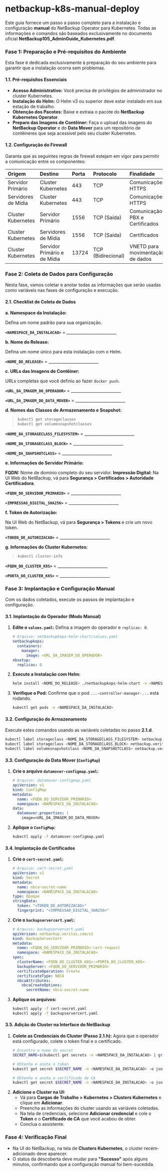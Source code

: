 # netbackup-k8s-manual-deploy

Este guia fornece um passo a passo completo para a instalação e configuração **manual** do NetBackup Operator para Kubernetes. Todas as informações e comandos são baseados exclusivamente no documento oficial **NetBackup105\_AdminGuide\_Kubernetes.pdf**.

### **Fase 1: Preparação e Pré-requisitos do Ambiente**

Esta fase é dedicada exclusivamente à preparação do seu ambiente para garantir que a instalação ocorra sem problemas.

#### **1.1. Pré-requisitos Essenciais**

  * **Acesso Administrativo:** Você precisa de privilégios de administrador no cluster Kubernetes.
  * **Instalação do Helm:** O Helm v3 ou superior deve estar instalado em sua estação de trabalho.
  * **Obtenção dos Pacotes:** Baixe e extraia o pacote do **NetBackup Kubernetes Operator**.
  * **Preparo das Imagens de Contêiner:** Faça o upload das imagens do **NetBackup Operator** e do **Data Mover** para um repositório de contêineres que seja acessível pelo seu cluster Kubernetes.

#### **1.2. Configuração do Firewall**

Garanta que as seguintes regras de firewall estejam em vigor para permitir a comunicação entre os componentes:

| Origem | Destino | Porta | Protocolo | Finalidade |
| :--- | :--- | :--- | :--- | :--- |
| Servidor Primário | Cluster Kubernetes | 443 | TCP | Comunicações HTTPS |
| Servidores de Mídia | Cluster Kubernetes | 443 | TCP | Comunicações HTTPS |
| Cluster Kubernetes | Servidor Primário | 1556 | TCP (Saída) | Comunicação PBX e Certificados |
| Cluster Kubernetes | Servidores de Mídia | 1556 | TCP (Saída) | Certificados |
| Cluster Kubernetes | Servidor Primário e de Mídia | 13724 | TCP (Bidirecional) | VNETD para movimentação de dados |

### **Fase 2: Coleta de Dados para Configuração**

Nesta fase, vamos coletar e anotar todas as informações que serão usadas como variáveis nas fases de configuração e execução.

#### **2.1. Checklist de Coleta de Dados**

**a. Namespace da Instalação:**

Defina um nome padrão para sua organização.

**`<NAMESPACE_DA_INSTALACAO>`** = \_\_\_\_\_\_\_\_\_\_\_\_\_\_\_\_\_\_\_\_\_\_\_\_\_

**b. Nome do Release:**

Defina um nome único para esta instalação com o Helm.

**`<NOME_DO_RELEASE>`** = \_\_\_\_\_\_\_\_\_\_\_\_\_\_\_\_\_\_\_\_\_\_\_\_\_

**c. URLs das Imagens de Contêiner:**

URLs completas que você definiu ao fazer `docker push`.

**`<URL_DA_IMAGEM_DO_OPERADOR>`** = \_\_\_\_\_\_\_\_\_\_\_\_\_\_\_\_\_\_\_\_\_\_\_\_\_

**`<URL_DA_IMAGEM_DO_DATA_MOVER>`** = \_\_\_\_\_\_\_\_\_\_\_\_\_\_\_\_\_\_\_\_\_\_\_\_\_

**d. Nomes das Classes de Armazenamento e Snapshot:**

> ```bash
> kubectl get storageclasses
> kubectl get volumesnapshotclasses
> ```

**`<NOME_DA_STORAGECLASS_FILESYSTEM>`** = \_\_\_\_\_\_\_\_\_\_\_\_\_\_\_\_\_\_\_\_\_\_\_\_\_

**`<NOME_DA_STORAGECLASS_BLOCK>`** = \_\_\_\_\_\_\_\_\_\_\_\_\_\_\_\_\_\_\_\_\_\_\_\_\_

**`<NOME_DA_SNAPSHOTCLASS>`** = \_\_\_\_\_\_\_\_\_\_\_\_\_\_\_\_\_\_\_\_\_\_\_\_\_

**e. Informações do Servidor Primário:**

**FQDN:** Nome de domínio completo do seu servidor.
**Impressão Digital:** Na UI Web do NetBackup, vá para **Segurança \> Certificados \> Autoridade Certificadora**.

**`<FQDN_DO_SERVIDOR_PRIMARIO>`** = \_\_\_\_\_\_\_\_\_\_\_\_\_\_\_\_\_\_\_\_\_\_\_\_\_

**`<IMPRESSAO_DIGITAL_SHA256>`** = \_\_\_\_\_\_\_\_\_\_\_\_\_\_\_\_\_\_\_\_\_\_\_\_\_


**f. Token de Autorização:**

Na UI Web do NetBackup, vá para **Segurança \> Tokens** e crie um novo token.

**`<TOKEN_DE_AUTORIZACAO>`** = \_\_\_\_\_\_\_\_\_\_\_\_\_\_\_\_\_\_\_\_\_\_\_\_\_

**g. Informações do Cluster Kubernetes:**

> ```bash
> kubectl cluster-info
> ```

**`<FQDN_DO_CLUSTER_K8S>`** = \_\_\_\_\_\_\_\_\_\_\_\_\_\_\_\_\_\_\_\_\_\_\_\_\_

**`<PORTA_DO_CLUSTER_K8S>`** = \_\_\_\_\_\_\_\_\_\_\_\_\_\_\_\_\_\_\_\_\_\_\_\_\_

### **Fase 3: Implantação e Configuração Manual**

Com os dados coletados, execute os passos de implantação e configuração.

#### **3.1. Implantação do Operador (Modo Manual)**

1.  **Edite o `values.yaml`:** Defina a imagem do operador e `replicas: 0`.
    ```yaml
    # Arquivo: netbackupkops-helm-chart/values.yaml
    netbackupkops:
      containers:
        manager:
          image: <URL_DA_IMAGEM_DO_OPERADOR>
    nbsetup:
      replicas: 0
    ```
2.  **Execute a Instalação com Helm:**
    ```bash
    helm install <NOME_DO_RELEASE> ./netbackupkops-helm-chart -n <NAMESPACE_DA_INSTALACAO>
    ```
3.  **Verifique o Pod:** Confirme que o pod `...-controller-manager-...` está rodando.
    ```bash
    kubectl get pods -n <NAMESPACE_DA_INSTALACAO>
    ```

#### **3.2. Configuração do Armazenamento**

Execute estes comandos usando as variáveis coletadas no passo **2.1.d**.

```bash
kubectl label storageclass <NOME_DA_STORAGECLASS_FILESYSTEM> netbackup.veritas.com/default-csi-filesystem-storage-class=true
kubectl label storageclass <NOME_DA_STORAGECLASS_BLOCK> netbackup.veritas.com/default-csi-storage-class=true
kubectl label volumesnapshotclass <NOME_DA_SNAPSHOTCLASS> netbackup.veritas.com/default-csi-volume-snapshot-class=true
```

#### **3.3. Configuração do Data Mover (`ConfigMap`)**

1.  **Crie o arquivo `datamover-configmap.yaml`:**
    ```yaml
    # Arquivo: datamover-configmap.yaml
    apiVersion: v1
    kind: ConfigMap
    metadata:
      name: <FQDN_DO_SERVIDOR_PRIMARIO>
      namespace: <NAMESPACE_DA_INSTALACAO>
    data:
      datamover.properties: |
        image=<URL_DA_IMAGEM_DO_DATA_MOVER>
    ```
2.  **Aplique o `ConfigMap`:**
    ```bash
    kubectl apply -f datamover-configmap.yaml
    ```

#### **3.4. Implantação de Certificados**

1.  **Crie o `cert-secret.yaml`:**
    ```yaml
    # Arquivo: cert-secret.yaml
    apiVersion: v1
    kind: Secret
    metadata:
      name: nbca-secret-name
      namespace: <NAMESPACE_DA_INSTALACAO>
    type: Opaque
    stringData:
      token: "<TOKEN_DE_AUTORIZACAO>"
      fingerprint: "<IMPRESSAO_DIGITAL_SHA256>"
    ```
2.  **Crie o `backupservercert.yaml`:**
    ```yaml
    # Arquivo: backupservercert.yaml
    apiVersion: netbackup.veritas.com/v1
    kind: BackupServerCert
    metadata:
      name: <FQDN_DO_SERVIDOR_PRIMARIO>-cert-request
      namespace: <NAMESPACE_DA_INSTALACAO>
    spec:
      clusterName: <FQDN_DO_CLUSTER_K8S>:<PORTA_DO_CLUSTER_K8S>
      backupServer: <FQDN_DO_SERVIDOR_PRIMARIO>
      certificateOperation: Create
      certificateType: NBCA
      nbcaAttributes:
        nbcaCreateOptions:
          secretName: nbca-secret-name
    ```
3.  **Aplique os arquivos:**
    ```bash
    kubectl apply -f cert-secret.yaml
    kubectl apply -f backupservercert.yaml
    ```

#### **3.5. Adição do Cluster na Interface do NetBackup**

1.  **Colete as Credenciais do Cluster (Passo 2.1.h):** Agora que o operador está configurado, colete o token final e o certificado.
    ```bash
    # Encontre o nome do secret
    SECRET_NAME=$(kubectl get secrets -n <NAMESPACE_DA_INSTALACAO> | grep backup-server-secret | awk '{print $1}')

    # Obtenha e anote o token
    kubectl get secret $SECRET_NAME -n <NAMESPACE_DA_INSTALACAO> -o jsonpath='{.data.token}' | base64 --decode

    # Obtenha e anote o certificado de CA
    kubectl get secret $SECRET_NAME -n <NAMESPACE_DA_INSTALACAO> -o jsonpath='{.data.ca\.crt}' | base64 --decode
    ```
2.  **Adicione o Cluster na UI:**
      * Vá para **Cargas de Trabalho \> Kubernetes \> Clusters Kubernetes** e clique em **Adicionar**.
      * Preencha as informações do cluster usando as variáveis coletadas.
      * Na tela de credenciais, selecione **Adicionar credencial** e cole o **Token** e o **Certificado de CA** que você acabou de obter.
      * Conclua o assistente.

### **Fase 4: Verificação Final**

  * Na UI do NetBackup, na tela de **Clusters Kubernetes**, o cluster recém-adicionado deve aparecer.
  * O status da descoberta deve mudar para **"Sucesso"** após alguns minutos, confirmando que a configuração manual foi bem-sucedida.
